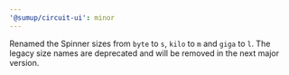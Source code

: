 ```yaml
---
'@sumup/circuit-ui': minor
---
```


Renamed the Spinner sizes from `byte` to `s`, `kilo` to `m` and `giga` to `l`. The legacy size names are deprecated and will be removed in the next major version.
